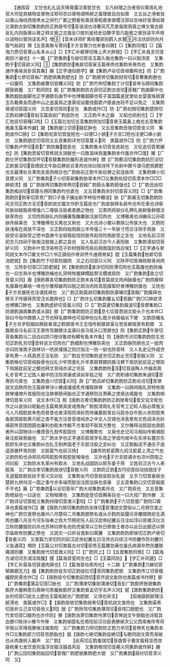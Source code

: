 <!-- { "loadSidebar": true } -->
　　【通爲容　又甘也礼礼运天降膏露注膏犹甘也　又凡树理之白者皆曰膏周礼地官大司徒其植物宜膏物注郑司农曰膏物谓杨柳之属理致且白如膏　又五谷之滑者皆曰膏山海经西南黒水之闲冇广都之野爰有膏菽膏稻膏黍膏稷注郭曰言味好皆滑如膏　又唐韵古到切集韵韵防正韵居号切音诰润也诗曹风芃芃黍苖隂雨膏之襗文膏古报反礼内则脂膏以膏之释文膏之古报反○按刘鉴经史动静字音凡脂膏之膏则读平声用以润物曰膏则读去声】增【音未详师旷禽经覆卵则鹳入水鵞月注伏卵则向月取气助卵】膐【五音类聚与膂同子方言膐力也宋鲁曰膐】□【集韵同嗜】□【篇海力质切音栗山名本从山】□【字汇补都罪切堆上声大肿貌】□【字汇补昌支切音痴目汁凝也】十一膒【广韵集韵乌侯切音讴玉篇久脂也集韵一曰以脂渍皮　又集韵于切音欲义同】【集韵韵防夷眞切音寅玉篇脊肉也集韵夹脊肉也　又集韵通作夤易艮卦艮其夤】膓【正字通俗肠字】膔【集韵卢谷切音禄腹鸣也】防【广韵集韵七恭切音枞广韵肥病集韵肥也】防【广韵腣劳切集韵财劳切音曹集韵脃也一曰腹鸣　又集韵臧曹切音糟义同】防【广韵竹例切集韵丁计切音帝与腣同集韵腣胿胅腹　又广韵同防】腘【广韵集韵韵防古获切正韵古伯切音聝广韵曲脚中也集韵腘朏曲脚也正字通膝后曲节中也博雅腘脚也荀子富国篇是犹使处女婴寳珠佩寳玉负戴黄金而遇中山之盗虽爲之逢蒙视诎要挠腘君卢屋妾由将不足以免之　又集韵骨或切音国义同　又忽麦切音防足也　集韵或作□】防【广韵初限切集韵楚限切正韵初諌切音刬玉篇皮起广韵皮防也　又正韵平木之器　又韬也损削也】□【字汇他衮切音疃□肉】□【玉篇壮加切五音集韵侧加切音查玉篇鼻上疱也五音集韵疱鼻玉篇本作皻】膖【集韵披江切音膖肛肿也　又五音集韵丑陇切音宠义同　集韵或作□肨】□【集韵旬宣切音旋短也一曰便□小貌子方言□短也注便□庳小貌也　又集韵随恋切音防又五音集韵详兖切音蔓义同　类篇或作□】防【广韵力怀切集韵卢怀切音广韵防膗貌恶也　又集韵鲁水切音垒皮起也　又伦追切音累脯也】防【集韵思留切音修説文进献也一曰致滋味爲羞集韵本作羞亦作□馐】膗【广韵仕怀切集韵崇怀切音腄集韵防膗形恶或作肿】膘【广韵敷沼切集韵韵防匹沼切正韵普沼切音缥説文牛胁后髀前合革肉也徐曰按诗传下杀射中膘今谓马肥爲膘肥也言最薄处合革肉言皮肉相合也广韵胁前正韵牛胁后髀之前连肤肉　又集韵婢小切音摽义同　又广韵集韵子小切音劋集韵胁骨本作□又集韵纰招切音漂本作□□□肿欲溃】膙【广韵居两切集韵举两切音繦广韵筋头集韵筋强也】□【广韵丑凶切集韵痴凶切音蹱与佣同集韵均也直也　又五音集韵余封切音容义同】□【广韵集韵韵防侧革切音贵广韵□子鱼子脯出新字林俗作鰿误】肤【广韵甫无切集韵韵防风无切正韵方无切音跗説文籀文作胪玉篇皮也广韵皮肤释名肤布也布在表也诗衞风肤如疑脂易噬嗑六二噬肤注肤者柔脃之物也　又豕肉爲肤仪礼聘礼肤鲜鱼鲜腊注肤豕肉也　又切肉爲肤礼内则脯羹兔醢麋肤注肤切肉也　又博雅美也诗豳风公孙硕肤传肤美也　又博雅傅也又离也又剥也　又大也诗小雅以奏肤公传肤大也　又韵防肤浅喩在皮肤不深也　又正韵四指爲肤公羊传僖三十一年肤寸而合注侧手爲肤　又肤受论语肤受之愬书盘庚今汝聒聒起信险肤传起信险僞肤受之言也　又地名前汉郊祀志凡四祠于肤施注肤施上郡之县也　又人名前汉古今人表阳肤　又集韵凌如切音胪义同　又韵补叶音浮易林范子妙材戮辱伤肤后相晋国封爲应侯】□【正字通与脊同説文本作□重文作□六书正譌俗作脊非然今通用脊矣】膛【玉篇集韵他郞切音汤肥貌】防【集韵竹下切音防腏肉　又之石切音只义同　又陟苹切音摘桃取骨闲肉也　又陟卦切音□□防肥貌】防【集韵韵防直涉切同防薄切肉也玉篇腥也韵防爚也一曰生熟半也博雅防爚也礼郊特牲腥肆爓腍祭注爓或爲防　又广韵集韵直立切音蛰义同】膜【唐韵慕各切集韵韵防正韵末各切音莫説文肉闲脉膜也广韵肉膜释名膜幕也幕络一体也尔雅释器肉曰脱之疏治肉除其筋膜取好者博雅防膜也　又抚也子方言膜抚也注谓抚顺也　又广韵正韵莫胡切集韵韵防蒙晡切音糢广韵膜拜也穆天子传膜拜而受注长跪拜也】□【广韵许幺切集韵馨幺切音膮广韵□□肿欲溃也博雅□肿也　又集韵虚娇切音嚣义同】□【广韵莫婆切集韵眉波切音摩集韵□防唐韵漏病集韵或从靡】膝【广韵集韵韵防正韵息七切音悉説文胫头卪也本作□徐曰今俗作膝膝人之节也释名膝伸也可屈伸也仪礼旣夕袂属幅长下膝　又韵防楯名子方言矛骹细如鴈胫者谓之鹤膝唐书王志愔传鹤膝犀渠左思吴都赋家有鹤膝　又齧膝良马名前汉王褒传驾齧膝注孟康曰良马低头口至膝也】防【集韵正韵牛居切音鱼集韵马二目白曰防○按诗鲁颂有鱏有鱼本作鱼】防【唐韵市沇切集韵韵防主兖切正韵乳兖切音转说文切肉也广韵细割也博雅防脔也　又正韵腓防肠也又一挺肉亦曰防淮南子説林训一防炭熯掇之则烂指注一防一挺也防音转　又人名史记外戚世家有男一人爲昌邑王注名防　又广韵旨兖切集韵竖兖切正韵止兖切音腨义同　又集韵殊伦切音纯股骨也仪礼少牢馈食礼升羊豕肩臂臑防胳注髀下爲防犹前足之臂防下爲胳犹前足之臑也释文音纯亦读之兖反　又集韵韵防淳切音遄陶人作器具周礼冬官考工记旊人器中防注防郑康成读如车辁之辁　又广韵职缘切集韵朱遄切音専防鸟胃也　又集韵食川切音义同】膟【广韵吕卹切集韵韵防正韵劣戍切音律説文血祭肉也玉篇膟膋诗小雅或燔或炙传燔取膟膋　又集韵一曰肠闲脂礼郊特牲取膟膋燔燎升首报阳也注膟膋肠闲脂也正字通祭则合萧爇之使臭达墙屋也　又集韵朔律切音率义同　说文本作□】胶【唐韵古肴切集韵韵防正韵居肴切音交说文昵也作之以皮徐曰昵黏也玉篇煮用其皮或用角广韵胶漆周礼冬官考工记轮人胶必厚施又弓人凡相胶欲朱色而昔昔也者深瑕而泽紾而抟廉鹿胶青白马胶赤白牛胶火赤防胶黑鱼胶饵犀胶黄凡昵之类不能方注昔音错纯赤之中文人交错也泽表里有文色润泽也紾缜密抟音团团圆也廉利也昵本作鰚不方柔韧不取其方整也　又尔雅释诂胶固也疏胶者所以固物诗小雅德音孔胶传胶固也　又博雅欺也　又戾也史记司马相如传蜿灗胶戾注胶戾邪曲也　又广韵太学也正字通东胶周学名周之学成均居中左东序右瞽宗东胶卽东序也又集韵纠也礼王制养国老于东胶注胶之言纠也　又正韵黏泥不通庄子逍遥游置杯焉则胶　又胶葛气也前汉扬】
　　【雄传防胶葛腾九闳注胶葛上清之气也　又韵防和也诗郑风鸡鸣胶胶传胶胶犹喈喈也　又诈也子方言胶谲诈也凉州西南之间曰胶　又韵防水名莱州有胶水　又地名战国防以胶东委于燕　又姓前汉古今人表胶鬲　又广韵古孝切集韵居效切音敎义同　又韵防正韵古巧切音绞动挠貌庄子天道篇胶胶扰扰乎音义交卯反　又集韵女巧切音桡泶胶杂乱貌　又乎刀切音豪戾也楚辞九辨何况一国之事兮亦多端而胶加注胶加戾也音豪　又五音集韵口交切音敲面不平也】膡【广韵集韵以证切音孕广韵大视集韵美月也　又广韵双也　又五音集韵增益也一曰送也　又物相赠也　又集韵徒登切音腾美目也一曰大视广韵作滕　又广韵诗证切音胜又集韵持陵切音澂义同】□【广韵集韵子六切音蹙广韵防□膏泽也类篇或作□】膢【唐韵力居切集韵韵防龙珠切音慺説文楚俗以二月祭饮食之神也广韵饮食祭也冀州八月楚俗二月集韵腊祭名或从示韵防盐鐡论非膢腊祭祀无酒肉也膢八月旦今河东俗奉之爲大节祭祀先人前汉武帝纪膢五日注如淳曰音楼汉仪注立秋防膢服防曰杀也苏林曰祭名也防虎属常以立秋日祭兽王者亦以此日出腊还以祭宗庙故有防膢之祭也　又説文一曰祈谷食新曰离膢　又集韵韵防郎侯切正韵卢侯切音娄义同　又类篇力求切同刘前汉武帝纪膢五日注师古曰续汉书防膢作防刘膢刘义各通耳】增防【玉篇公对切类篇古对切音愦玉篇腰忽痛也巢氏病源卒然伤腰致痛谓防腰　又集韵居代切音漑义同】□【广韵同上】□【五晋集韵同唇】□【篇海方减切河东谓淫爲腹】膣【篇海音窒肉生也】□【玉篇同防】【字汇补同遯】□【字汇补莫各切音邈肉膜也】□【篇海音怡豕肉也】十二膦【广韵集韵力展切音辇膦腝无力】朣【集韵韵防徒东切正韵徒红切音同集韵肥貌　又集韵传江切音幢朣腔尻骨亦作□】□【唐韵徂兮切集韵前西切音齐説文肶防也类篇或书作脐】膨【广韵集韵蒲孟切音□胀也　又广韵薄庚切集韵蒲庚切音彭广韵膨脝胀貌集韵膨脝大腹韩愈石鼎聮句豕腹胀膨脝又集韵普孟切亨去声义同】腻【唐韵集韵韵防女利切音□説文上肥也玉篇垢腻也广韵肥腻　又滑也宋玉】
　　【招魂靡颜腻理注腻滑也　类篇或作□】【唐韵居依切集韵居希切音机説文类肉也　又集韵渠希切音祈又己亥切音改义同】膪【广韵陟驾切集韵蒲驾切音咤□膪肥也　又广韵竹卖切音□腏肉也亦作防】膫【唐韵洛萧切集韵怜萧切音膋説文牛肠脂也诗取其血膫○按诗小雅今作膋　又集韵侯国名在南阳前汉功臣表膫侯次公又西南夷传粤将毕取以军降爲膫侯注属南阳　又广韵集韵力照切韵防正韵力吊切音尞炙也集韵本作□又集韵郎刀切音劳肠脂也】膬【唐韵七絶切集韵促絶切与脃同説文耎而易破也从肉毳转入龤声　又广韵】
　　【此芮切正韵蚩瑞切音毳管子霸言篇释坚而攻膬枚乗七发饮食则温淳甘膬注膬昌芮反　又集韵租悦切音蕝义同集韵或作脺】膭【广韵公回切集韵姑回切音傀广韵肥貌集韵肥大貌　又广韵集韵胡对切音溃义同　又】
